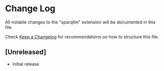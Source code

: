 # Change Log

All notable changes to the "sparqllm" extension will be documented in this file.

Check [Keep a Changelog](http://keepachangelog.com/) for recommendations on how to structure this file.

## [Unreleased]

- Initial release